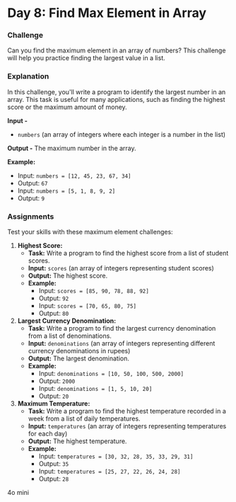 # Day 8: Find Max Element in Array

### Challenge

Can you find the maximum element in an array of numbers? This challenge will help you practice finding the largest value in a list.

### Explanation

In this challenge, you'll write a program to identify the largest number in an array. This task is useful for many applications, such as finding the highest score or the maximum amount of money.

**Input -**

- `numbers` (an array of integers where each integer is a number in the list)

**Output -** The maximum number in the array.

**Example:**

- Input: `numbers = [12, 45, 23, 67, 34]`
- Output: `67`
- Input: `numbers = [5, 1, 8, 9, 2]`
- Output: `9`

### Assignments

Test your skills with these maximum element challenges:

1. **Highest Score:**
   - **Task:** Write a program to find the highest score from a list of student scores.
   - **Input:** `scores` (an array of integers representing student scores)
   - **Output:** The highest score.
   - **Example:**
     - Input: `scores = [85, 90, 78, 88, 92]`
     - Output: `92`
     - Input: `scores = [70, 65, 80, 75]`
     - Output: `80`
2. **Largest Currency Denomination:**
   - **Task:** Write a program to find the largest currency denomination from a list of denominations.
   - **Input:** `denominations` (an array of integers representing different currency denominations in rupees)
   - **Output:** The largest denomination.
   - **Example:**
     - Input: `denominations = [10, 50, 100, 500, 2000]`
     - Output: `2000`
     - Input: `denominations = [1, 5, 10, 20]`
     - Output: `20`
3. **Maximum Temperature:**
   - **Task:** Write a program to find the highest temperature recorded in a week from a list of daily temperatures.
   - **Input:** `temperatures` (an array of integers representing temperatures for each day)
   - **Output:** The highest temperature.
   - **Example:**
     - Input: `temperatures = [30, 32, 28, 35, 33, 29, 31]`
     - Output: `35`
     - Input: `temperatures = [25, 27, 22, 26, 24, 28]`
     - Output: `28`

4o mini

